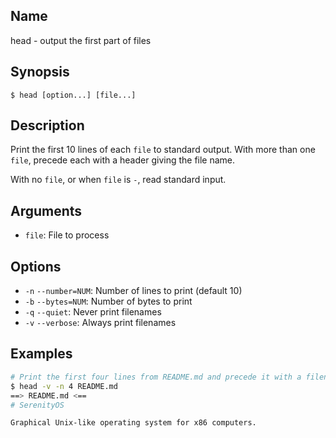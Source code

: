 ## Name

head - output the first part of files

## Synopsis

```**sh
$ head [option...] [file...]
```

## Description

Print  the  first 10 lines of each `file` to standard output.  With more than one `file`,
precede each with a header giving the file name.

With no `file`, or when `file` is `-`, read standard input.

## Arguments

* `file`: File to process

## Options

* `-n` `--number=NUM`: Number of lines to print (default 10)
* `-b` `--bytes=NUM`: Number of bytes to print
* `-q` `--quiet`: Never print filenames
* `-v` `--verbose`: Always print filenames


## Examples

```sh
# Print the first four lines from README.md and precede it with a filename header
$ head -v -n 4 README.md
==> README.md <==
# SerenityOS

Graphical Unix-like operating system for x86 computers.

```

